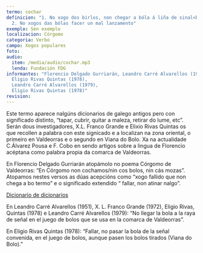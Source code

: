 ```yaml
---
termo: cochar
definicion: "1. No xogo dos birlos, non chegar a bóla á liña de sinal<br>
  2. No xogos das bólas facer un mal lanzamento"
exemplo: Sen exemplo
localizacion: Córgomo
categoria: Verbo
campo: Xogos populares
foto:
audio:
  item: /media/audio/cochar.mp3
  lenda: Fundación FDG
informantes: "Florencio Delgado Gurriarán, Leandro Carré Alvarellos (1951), X. L. Franco Grande (1972),
  Eligio Rivas Quintas (1978),
  Leandro Carré Alvarellos (1979),
  Eligio Rivas Quintas (1978)"
revision:
---
```


Este termo aparece nalgúns dicionarios de galego antigos pero con significado distinto, “tapar, cubrir, quitar a maleza, retirar do lume, etc”. Serán dous investigadores, X.L. Franco Grande e Elixio Rivas Quintas os que recollen a palabra con este signicado e a localizan na zona oriental, o primeiro en Valdeorras e o segundo en Viana do Bolo. Xa na actualidade C.Álvarez Pousa e F. Cobo en sendo artigos sobre a lingua de Florencio acéptana como palabra propia da comarca de Valdeorras.

En Florencio Delgado Gurriarán atopámolo no poema Córgomo de Valdeorras: “En Córgomo non cochamos/nin cos bolos, nin cás mozas”.
Atopamos nestes versos as dúas acepcións como “xogo fallido que non chega a bo termo” e o significado extendido “ fallar, non atinar nalgo”.

[Dicionario de dicionarios](https://ilg.usc.gal/ddd/ddd_pescuda.php?lang=gl&pescuda=cochar&tipo_busca=lema)

En Leandro Carré Alvarellos (1951), X. L. Franco Grande (1972), Eligio Rivas, Quintas (1978) e Leandro Carré Alvarellos (1979): “No llegar la bola a la raya de señal en el juego de bolos que se usa en la comarca de Valdeorras”.

En Eligio Rivas Quintas (1978): “Fallar, no pasar la bola de la señal convenida, en el juego de bolos, aunque pasen los bolos tirados (Viana do Bolo).”

